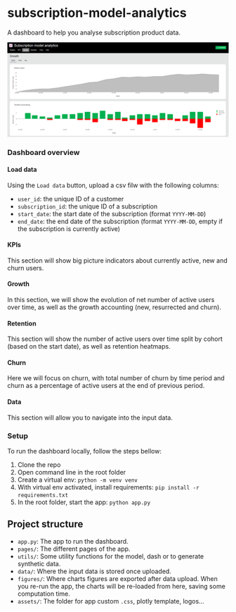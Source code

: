 # subscription-model-analytics
A dashboard to help you analyse subscription product data.

![screenshot](assets/screenshot.png)

### Dashboard overview

#### Load data
Using the `Load data` button, upload a csv filw with the following columns:
- `user_id`: the unique ID of a customer
- `subscription_id`: the unique ID of a subscription
- `start_date`: the start date of the subscription (format `YYYY-MM-DD`)
- `end_date`: the end date of the subscription (format `YYYY-MM-DD`, empty if the subscription is currently active)

#### KPIs
This section will show big picture indicators about currently active, new and churn users.

#### Growth
In this section, we will show the evolution of net number of active users over time, as well as the growth accounting (new, resurrected and churn).  

#### Retention
This section will show the number of active users over time split by cohort (based on the start date), as well as retention heatmaps.

#### Churn
Here we will focus on churn, with total number of churn by time period and churn as a percentage of active users at the end of previous period.

#### Data
This section will allow you to navigate into the input data. 

### Setup
To run the dashboard locally, follow the steps bellow:
1. Clone the repo
2. Open command line in the root folder
3. Create a virtual env: `python -m venv venv`
4. With virtual env activated, install requirements: `pip install -r requirements.txt` 
5. In the root folder, start the app: `python app.py`


## Project structure
- `app.py`: The app to run the dashboard.
- `pages/`: The different pages of the app.
- `utils/`: Some utility functions for the model, dash or to generate synthetic data.
- `data/`: Where the input data is stored once uploaded.
- `figures/`: Where charts figures are exported after data upload. When you re-run the app, the charts will be re-loaded from here, saving some computation time.
- `assets/`: The folder for app custom `.css`, plotly template, logos...